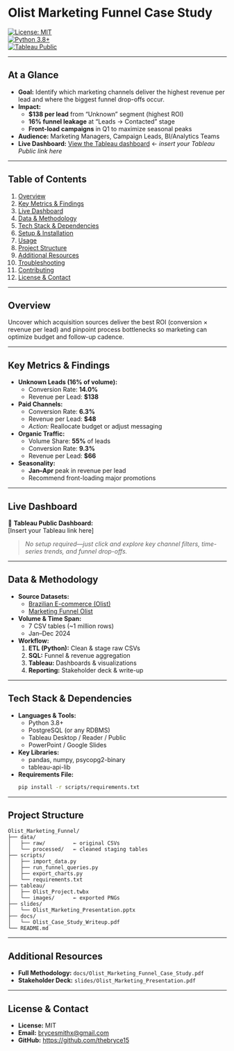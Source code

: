 <!--
  README for Olist Marketing Funnel Case Study
  Streamlined for non-technical audiences • Updated June 2025
-->

# Olist Marketing Funnel Case Study

[![License: MIT](https://img.shields.io/badge/License-MIT-green.svg)](#license)  
[![Python 3.8+](https://img.shields.io/badge/Python-3.8%2B-blue.svg)](#tech-stack--dependencies)  
[![Tableau Public](https://img.shields.io/badge/Tableau-Public-orange.svg)](#live-dashboard)  

---

## At a Glance

- **Goal:** Identify which marketing channels deliver the highest revenue per lead and where the biggest funnel drop-offs occur.  
- **Impact:**  
  - **$138 per lead** from “Unknown” segment (highest ROI)  
  - **16% funnel leakage** at “Leads → Contacted” stage  
  - **Front-load campaigns** in Q1 to maximize seasonal peaks  
- **Audience:** Marketing Managers, Campaign Leads, BI/Analytics Teams  
- **Live Dashboard:** [View the Tableau dashboard](#) ← *insert your Tableau Public link here*  

---

## Table of Contents

1. [Overview](#overview)  
2. [Key Metrics & Findings](#key-metrics--findings)  
3. [Live Dashboard](#live-dashboard)  
4. [Data & Methodology](#data--methodology)  
5. [Tech Stack & Dependencies](#tech-stack--dependencies)  
6. [Setup & Installation](#setup--installation)  
7. [Usage](#usage)  
8. [Project Structure](#project-structure)  
9. [Additional Resources](#additional-resources)  
10. [Troubleshooting](#troubleshooting)  
11. [Contributing](#contributing)  
12. [License & Contact](#license--contact)  

---

## Overview

Uncover which acquisition sources deliver the best ROI (conversion × revenue per lead) and pinpoint process bottlenecks so marketing can optimize budget and follow-up cadence.

---

## Key Metrics & Findings

- **Unknown Leads (16% of volume):**  
  - Conversion Rate: **14.0%**  
  - Revenue per Lead: **$138**  
- **Paid Channels:**  
  - Conversion Rate: **6.3%**  
  - Revenue per Lead: **$48**  
  - *Action:* Reallocate budget or adjust messaging  
- **Organic Traffic:**  
  - Volume Share: **55%** of leads  
  - Conversion Rate: **9.3%**  
  - Revenue per Lead: **$66**  
- **Seasonality:**  
  - **Jan–Apr** peak in revenue per lead  
  - Recommend front-loading major promotions  

---

## Live Dashboard

🔗 **Tableau Public Dashboard:**  
[Insert your Tableau link here]

> *No setup required—just click and explore key channel filters, time-series trends, and funnel drop-offs.*

---

## Data & Methodology

- **Source Datasets:**  
  - [Brazilian E-commerce (Olist)](https://www.kaggle.com/olistbr/brazilian-ecommerce)  
  - [Marketing Funnel Olist](https://www.kaggle.com/olistbr/marketing-funnel-olist)  
- **Volume & Time Span:**  
  - 7 CSV tables (~1 million rows)  
  - Jan–Dec 2024  
- **Workflow:**  
  1. **ETL (Python):** Clean & stage raw CSVs  
  2. **SQL:** Funnel & revenue aggregation  
  3. **Tableau:** Dashboards & visualizations  
  4. **Reporting:** Stakeholder deck & write-up  

---

## Tech Stack & Dependencies

- **Languages & Tools:**  
  - Python 3.8+  
  - PostgreSQL (or any RDBMS)  
  - Tableau Desktop / Reader / Public  
  - PowerPoint / Google Slides  
- **Key Libraries:**  
  - pandas, numpy, psycopg2-binary  
  - tableau-api-lib  
- **Requirements File:**  
  ```bash
  pip install -r scripts/requirements.txt
  ```  

---

## Project Structure

```
Olist_Marketing_Funnel/
├── data/
│   ├── raw/         ← original CSVs
│   └── processed/   ← cleaned staging tables
├── scripts/
│   ├── import_data.py
│   ├── run_funnel_queries.py
│   ├── export_charts.py
│   └── requirements.txt
├── tableau/
│   ├── Olist_Project.twbx
│   └── images/      ← exported PNGs
├── slides/
│   └── Olist_Marketing_Presentation.pptx
├── docs/
│   └── Olist_Case_Study_Writeup.pdf
└── README.md
```

---

## Additional Resources

- **Full Methodology:** `docs/Olist_Marketing_Funnel_Case_Study.pdf`  
- **Stakeholder Deck:** `slides/Olist_Marketing_Presentation.pdf`

---

## License & Contact

- **License:** MIT  
- **Email:** brycesmithx@gmail.com  
- **GitHub:** https://github.com/thebryce15  
